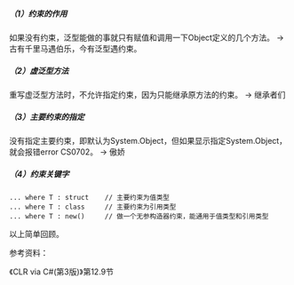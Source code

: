 ##### （1）约束的作用

如果没有约束，泛型能做的事就只有赋值和调用一下Object定义的几个方法。
→ 古有千里马遇伯乐，今有泛型遇约束。

##### （2）虚泛型方法

重写虚泛型方法时，不允许指定约束，因为只能继承原方法的约束。
→ 继承者们

##### （3）主要约束的指定

没有指定主要约束，即默认为System.Object，但如果显示指定System.Object，就会报错error CS0702。
→ 傲娇

##### （4）约束关键字

```
... where T : struct 	// 主要约束为值类型
... where T : class 	// 主要约束为引用类型
... where T : new() 	// 做一个无参构造器约束，能通用于值类型和引用类型
```



以上简单回顾。

参考资料： 

《CLR via C#(第3版)》第12.9节